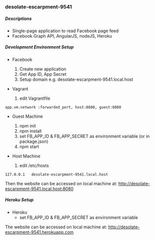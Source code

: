 ### desolate-escarpment-9541

##### Descriptions
* Single-page application to read Facebook page feed
* Facebook Graph API, AngularJS, nodeJS, Heroku

##### Development Environment Setup
* Facebook
  1. Create new application
  2. Get App ID, App Secret
  3. Setup domain e.g. desolate-escarpment-9541.local.host

* Vagrant 
  1. edit Vagrantfile
```
app.vm.network :forwarded_port, host:8080, guest:8080
```

* Guest Machine
  1. npm init
  2. npm install
  3. set FB_APP_ID & FB_APP_SECRET as environment variable (or in package.json)
  4. npm start

* Host Machine
  1. edit /etc/hosts
```
127.0.0.1	desolate-escarpment-9541.local.host
```

Then the website can be accessed on local machine at:
http://desolate-escarpment-9541.local.host:8080

##### Heroku Setup
* Heroku
  * set FB_APP_ID & FB_APP_SECRET as environment variable

The website can be accessed on local machine at:
http://desolate-escarpment-9541.herokuapp.com
